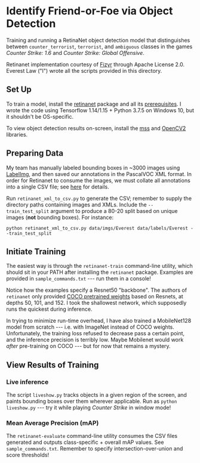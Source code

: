 # Identify Friend-or-Foe via Object Detection
Training and running a RetinaNet object detection model that distinguishes
between `counter_terrorist`, `terrorist`, and `ambiguous` classes in the games
*Counter Strike: 1.6* and *Counter Strike: Global Offensive*.  

Retinanet implementation courtesy of [Fizyr](https://github.com/fizyr) through
Apache License 2.0. Everest Law ("I") wrote all the scripts provided in this directory.


## Set Up
To train a model, install the [retinanet](https://github.com/fizyr/keras-retinanet) package and
all its [prerequisites](https://github.com/fizyr/keras-retinanet/blob/master/requirements.txt). I wrote the code using Tensorflow 1.14/1.15 + Python
3.7.5 on Windows 10, but it shouldn't be OS-specific.

To view object detection results on-screen, install the [mss](https://python-mss.readthedocs.io/installation.html)
and [OpenCV2](https://opencv-python-tutroals.readthedocs.io/en/latest/py_tutorials/py_setup/py_table_of_contents_setup/py_table_of_contents_setup.html) libraries.


## Preparing Data
My team has manually labeled bounding boxes in ~3000 images using [LabelImg](https://github.com/tzutalin/labelImg),
and then saved our annotations in the PascalVOC XML format. In order for Retinanet to
consume the images, we must collate all annotations into a single
CSV file; see [here](https://github.com/fizyr/keras-retinanet#csv-datasets) for details.

Run `retinanet_xml_to_csv.py` to generate the CSV; remember to supply the directory
paths containing images and XMLs. Include the `--train_test_split` argument to
produce a 80-20 split based on unique images (**not** bounding boxes). For instance:
```
python retinanet_xml_to_csv.py data/imgs/Everest data/labels/Everest --train_test_split
```

## Initiate Training
The easiest way is through the `retinanet-train`
command-line utility, which should sit in your PATH after installing the `retinanet` package.
Examples are provided in `sample_commands.txt` --- run them in a console!

Notice how the examples specify a Resnet50 "backbone". The authors of `retinanet`
only provided [COCO pretrained weights](https://github.com/fizyr/keras-retinanet/releases/tag/0.5.1)
based on Resnets, at depths 50, 101, and 152. I took the shallowest network, which
supposedly runs the quickest during inference.

In trying to minimize run-time overhead, I have also trained a MobileNet128 model
from scratch --- i.e. with ImageNet instead of COCO weights. Unfortunately, the training
loss refused to decrease pass a certain point, and the inference precision is terribly low.
Maybe Mobilenet would work *after* pre-training on COCO --- but for now that remains a mystery.

## View Results of Training
### Live inference
The script `liveshow.py` tracks objects in a given region of the screen, and
paints bounding boxes over them wherever applicable. Run as `python liveshow.py`
--- try it while playing *Counter Strike* in window mode!

### Mean Average Precision (mAP)
The `retinanet-evaluate` command-line utility consumes the CSV files generated
and outputs class-specific + overall mAP values. See `sample_commands.txt`. Remember
to specify intersection-over-union and score thresholds!
